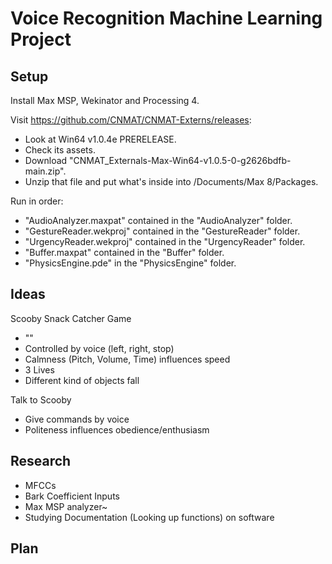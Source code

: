 # Voice Recognition Machine Learning Project
## Setup
Install Max MSP, Wekinator and Processing 4.

Visit https://github.com/CNMAT/CNMAT-Externs/releases:
- Look at Win64 v1.0.4e PRERELEASE.
- Check its assets.
- Download "CNMAT_Externals-Max-Win64-v1.0.5-0-g2626bdfb-main.zip".
- Unzip that file and put what's inside into /Documents/Max 8/Packages.

Run in order:
- "AudioAnalyzer.maxpat" contained in the "AudioAnalyzer" folder.
- "GestureReader.wekproj" contained in the "GestureReader" folder.
- "UrgencyReader.wekproj" contained in the "UrgencyReader" folder.
- "Buffer.maxpat" contained in the "Buffer" folder.
- "PhysicsEngine.pde" in the "PhysicsEngine" folder.


## Ideas
Scooby Snack Catcher Game
- ""
- Controlled by voice (left, right, stop)
- Calmness (Pitch, Volume, Time) influences speed
- 3 Lives
- Different kind of objects fall

Talk to Scooby
- Give commands by voice
- Politeness influences obedience/enthusiasm

## Research
- MFCCs
- Bark Coefficient Inputs
- Max MSP analyzer~
- Studying Documentation (Looking up functions) on software

## Plan
